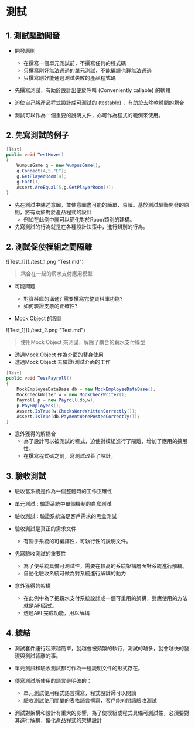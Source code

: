 測試
======

## 1. 測試驅動開發
- 開發原則
    - 在撰寫一個單元測試前，不撰寫任何的程式碼
    - 只撰寫剛好無法通過的單元測試，不能編譯也算無法通過
    - 只撰寫剛好能通過測試失敗的產品程式碼

- 先撰寫測試，有助於設計出便於呼叫 (Conveniently callable) 的軟體
- 迫使自己將產品程式設計成可測試的 (testable) ，有助於去除軟體間的耦合
- 測試可以作為一個重要的說明文件，亦可作為程式的範例來使用。

## 2. 先寫測試的例子
```csharp
[Test]
public void TestMove()
{
	WumpusGame g = new WumpusGame();
	g.Connect(4,5,"E");
	g.GetPlayerRoom(4);
	g.East();
	Assert.AreEqual(5,g.GetPlayerRoom());
}
````

- 先在測試中陳述意圖，並使意圖盡可能的簡單、易讀。基於測試驅動開發的原則，將有助於對於產品程式的設計
    - 例如在此例中就可以簡化對於Room類別的建構。
- 先寫測試的行為就是在各種設計決策中，進行辨別的行為。


## 2. 測試促使模組之間隔離

![Test_1]](./test_1.png "Test.md")
>耦合在一起的薪水支付應用模型

-  可能問題
    - 對資料庫的溝通? 需要撰寫完整資料庫功能?
    - 如何驗證支票的正確性?

- Mock Object 的設計

![Test_1]](./test_2.png "Test.md")
> 使用Mock Object 來測試，解除了耦合的薪水支付模型

- 透過Mock Object 作為介面的替身使用
- 透過Mock Object 去驗證/測試介面的工作

```csharp
[Test]
public void TessPayroll()
{
	MockEmployeeDataBase db = new MockEmployeeDataBase();
    MockCheckWriter w = new MockCheckWriter();
    Payroll p = new Payroll(db,w);
    p.PayEmployees();
    Assert.IsTrue(w.ChecksWereWrittenCorrectly());
    Assert.IsTrue(db.PaymentWerePostedCorrectly());
}
````

- 意外獲得的解耦合
    - 為了設計可以被測試的程式，迫使對模組進行了隔離，增加了應用的擴展性。
    - 在撰寫程式碼之前，寫測試改善了設計。


## 3. 驗收測試

- 驗收當系統是作為一個整體時的工作正確性

- 單元測試 : 驗證系統中單個機制的白盒測試
- 驗收測試 : 驗證系統滿足客戶需求的黑盒測試

- 驗收測試是真正的需求文件
    - 有關乎系統的可編譯性，可執行性的說明文件。

-  先寫驗收測試的重要性
    - 為了使系統具備可測試性，需要在較高的系統架構層面對系統進行解耦。
    - 自動化驗收系統可做為對系統進行解耦的動力

- 意外獲得的架構
    - 在此例中為了把薪水支付系統設計成一個可重用的架構，對應使用的方法就是API函式。
    - 透過API 完成功能，用以解耦

## 4. 總結
- 測試套件運行起來越簡單，就越會被頻繁的執行，測試的越多，就會越快的發現與測試背離的事。
- 單元測試和驗收測試都可作為一種說明文件的形式存在。
- 傳寫測試所使用的語言是明確的：
    - 單元測試使用程式語言撰寫，程式設計師可以閱讀
    - 驗收測試使用間單的表格語言撰寫，客戶能夠閱讀驗收測試

- 測試對架構和設計有重大的影響，為了使模組或程式具備可測試性，必須要對其進行解耦，優化產品程式的架構設計